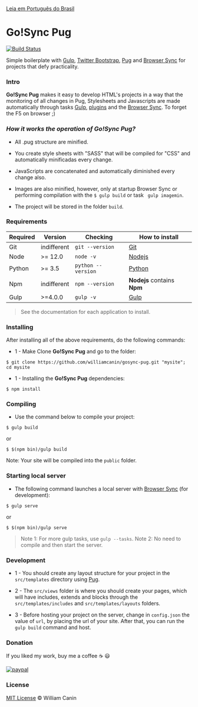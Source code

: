 [Leia em Português do Brasil](https://github.com/williamcanin/gosync-pug/blob/master/README.md)

# Go!Sync Pug

[![Build Status](https://travis-ci.org/williamcanin/gosync-pug.svg?branch=master)](https://travis-ci.org/williamcanin/gosync-pug)

Simple boilerplate with [Gulp](http://gulpjs.com/), [Twitter Bootstrap](http://getbootstrap.com), [Pug](http://pugjs.org) and [Browser Sync](https://www.browsersync.io) for projects that defy practicality.

### Intro

**Go!Sync Pug** makes it easy to develop HTML's projects in a way that the monitoring of all changes in Pug, Stylesheets and Javascripts are made automatically through tasks [Gulp](http://gulpjs.com/), [plugins](https://github.com/williamcanin/gosync-pug/blob/master/package.json) and the [Browser Sync](https://www.browsersync.io). To forget the F5 on browser ;)


### *How it works the operation of **Go!Sync Pug**?*

* All .pug structure are minified.

* You create style sheets with "SASS" that will be compiled for "CSS" and automatically minificadas every change.

* JavaScripts are concatenated and automatically diminished every change also.

* Images are also minified, however, only at startup Browser Sync or performing compilation with the `$ gulp build` or task ` gulp imagemin`.

* The project will be stored in the folder `build`.


### Requirements

| Required       | Version | Checking      | How to install  |
| --------------- | -------| ------------------- | -------------- |
| Git             | indifferent | `git --version`     | [Git](http://git-scm.com/) |
| Node            | >= 12.0 | `node -v`          | [Nodejs](http://nodejs.org/) |
| Python          | >= 3.5    | `python --version`  | [Python](https://www.python.org/) |
| Npm             | indifferent | `npm --version`     | **Nodejs** contains **Npm** |
| Gulp            | >=4.0.0  | `gulp -v`           | [Gulp](http://gulpjs.com/) |


> See the documentation for each application to install.


### Installing

After installing all of the above requirements, do the following commands:

* 1 - Make Clone **Go!Sync Pug** and go to the folder:

~~~
$ git clone https://github.com/williamcanin/gosync-pug.git "mysite"; cd mysite
~~~

* 1 - Installing the **Go!Sync Pug** dependencies:

~~~
$ npm install
~~~

### Compiling

* Use the command below to compile your project:

~~~
$ gulp build
~~~

or

~~~
$ $(npm bin)/gulp build
~~~

Note: Your site will be compiled into the `public` folder.

### Starting local server

* The following command launches a local server with [Browser Sync](https://www.browsersync.io) (for development):

~~~
$ gulp serve
~~~

or

~~~
$ $(npm bin)/gulp serve
~~~

> Note 1: For more gulp tasks, use `gulp --tasks`.
> Note 2: No need to compile and then start the server.

### Development

* 1 - You should create any layout structure for your project in the `src/templates` directory using [Pug](http://pugjs.org).

* 2 - The `src/views` folder is where you should create your pages, which will have includes, extends and         blocks through the `src/templates/includes` and `src/templates/layouts` folders.

* 3 -  Before hosting your project on the server, change in `config.json` the value of `url`, by placing the url of your site. After that, you can run the `gulp build` command and host.

### Donation

If you liked my work, buy me a coffee :coffee: :smiley:

[![paypal](https://www.paypalobjects.com/en_US/i/btn/btn_donateCC_LG.gif)](https://www.paypal.com/cgi-bin/webscr?cmd=_s-xclick&hosted_button_id=YBK2HEEYG8V5W&source)

### License

[MIT License](https://opensource.org/licenses/MIT) © William Canin